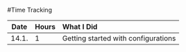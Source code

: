 #Time Tracking

| Date  | Hours | What I Did  |
| :---: | :---  | :---------- |
| 14.1. | 1     | Getting started with configurations |
